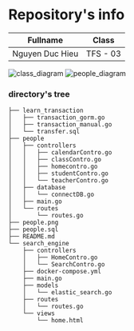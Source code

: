 # Repository's info

|     Fullname    |    Class     |
|-----------------|--------------|
| Nguyen Duc Hieu |   TFS - 03   |

![class_diagram](https://res.cloudinary.com/duchieu/image/upload/v1630716224/test/itbjzexbfdel3qsy6rhp.png)
![people_diagram](https://res.cloudinary.com/duchieu/image/upload/v1630716198/test/zqyxsuq9q0bq8cxytlfy.png)

### directory's tree

```
├── learn_transaction
│   ├── transaction_gorm.go
│   ├── transaction_manual.go
│   └── transfer.sql
├── people
│   ├── controllers
│   │   ├── calendarContro.go
│   │   ├── classContro.go
│   │   ├── homecontro.go
│   │   ├── studentContro.go
│   │   └── teacherContro.go
│   ├── database
│   │   └── connectDB.go
│   ├── main.go
│   └── routes
│       └── routes.go
├── people.png
├── people.sql
├── README.md
└── search_engine
    ├── controllers
    │   ├── HomeContro.go
    │   └── SearchContro.go
    ├── docker-compose.yml
    ├── main.go
    ├── models
    │   └── elastic_search.go
    ├── routes
    │   └── routes.go
    └── views
        └── home.html
```